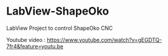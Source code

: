 LabView-ShapeOko
================

LabView Project to control ShapeOko CNC


Youtube video : https://www.youtube.com/watch?v=gEGDTQ-7fr4&feature=youtu.be
